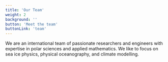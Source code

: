```yaml
---
title: 'Our Team'
weight: 2
background: ''
button: 'Meet the team'
buttonLink: 'team'
---
```


We are an international team of passionate researchers and engineers with expertise in polar sciences and applied mathematics. We like to focus on sea ice physics, physical oceanography, and climate modelling.
